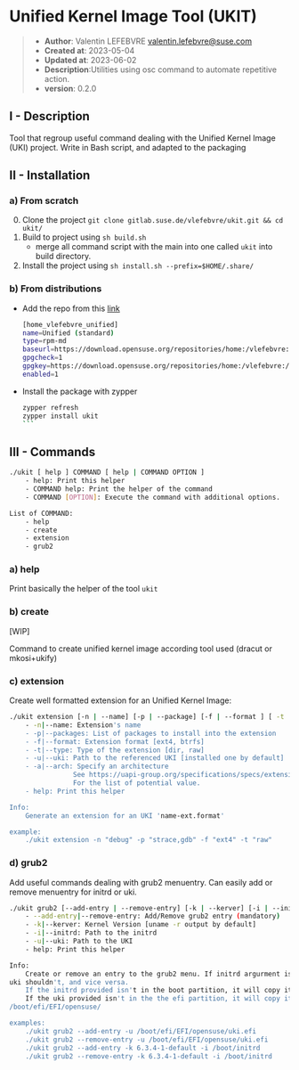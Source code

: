 # Unified Kernel Image Tool (UKIT)

> * **Author**: Valentin LEFEBVRE <valentin.lefebvre@suse.com>
> * **Created at**: 2023-05-04
> * **Updated at**: 2023-06-02
> * **Description**:Utilities using osc command to automate repetitive action.
> * **version**: 0.2.0

## I - Description

Tool that regroup useful command dealing with the Unified Kernel Image (UKI)
project. Write in Bash script, and adapted to the packaging

## II - Installation

### a) From scratch

0. Clone the project `git clone gitlab.suse.de/vlefebvre/ukit.git && cd ukit/`
1. Build to project using `sh build.sh`
    * merge all command script with the main into one called `ukit` into build
    directory.
2. Install the project using `sh install.sh --prefix=$HOME/.share/`

### b) From distributions

* Add the repo from this [link](https://download.opensuse.org/repositories/home:/vlefebvre:/unified/standard/home:vlefebvre:unified.repo)

    ```bash
    [home_vlefebvre_unified]
    name=Unified (standard)
    type=rpm-md
    baseurl=https://download.opensuse.org/repositories/home:/vlefebvre:/unified/standard/
    gpgcheck=1
    gpgkey=https://download.opensuse.org/repositories/home:/vlefebvre:/unified/standard/repodata/repomd.xml.key
    enabled=1
    ```

* Install the package with zypper

    ````bash
    zypper refresh
    zypper install ukit
    ```

## III - Commands

```bash
./ukit [ help ] COMMAND [ help | COMMAND OPTION ] 
    - help: Print this helper
    - COMMAND help: Print the helper of the command
    - COMMAND [OPTION]: Execute the command with additional options.

List of COMMAND:
    - help
    - create
    - extension
    - grub2
```

### a) help

Print basically the helper of the tool `ukit`

### b) create

[WIP]

Command to create unified kernel image according tool used (dracut or
mkosi+ukify)

### c) extension

Create well formatted extension for an Unified Kernel Image:

```bash
./ukit extension [-n | --name] [-p | --package] [-f | --format ] [ -t | --type]
    - -n|--name: Extension's name
    - -p|--packages: List of packages to install into the extension
    - -f|--format: Extension format [ext4, btrfs]
    - -t|--type: Type of the extension [dir, raw]
    - -u|--uki: Path to the referenced UKI [installed one by default]
    - -a|--arch: Specify an architecture
                See https://uapi-group.org/specifications/specs/extension_image/
                For the list of potential value.
    - help: Print this helper

Info:
    Generate an extension for an UKI 'name-ext.format'

example:
    ./ukit extension -n "debug" -p "strace,gdb" -f "ext4" -t "raw"

```

### d) grub2

Add useful commands dealing with grub2 menuentry. Can easily add or remove
menuentry for initrd or uki.

```bash
./ukit grub2 [--add-entry | --remove-entry] [-k | --kerver] [-i | --initrd ] [ -u | --uki]
    - --add-entry|--remove-entry: Add/Remove grub2 entry (mandatory)
    - -k|--kerver: Kernel Version [uname -r output by default]
    - -i|--initrd: Path to the initrd
    - -u|--uki: Path to the UKI
    - help: Print this helper

Info:
    Create or remove an entry to the grub2 menu. If initrd argurment is provided,
uki shouldn't, and vice versa.
    If the initrd provided isn't in the boot partition, it will copy it in /boot
    If the uki provided isn't in the the efi partition, it will copy it in
/boot/efi/EFI/opensuse/ 

examples:
    ./ukit grub2 --add-entry -u /boot/efi/EFI/opensuse/uki.efi
    ./ukit grub2 --remove-entry -u /boot/efi/EFI/opensuse/uki.efi
    ./ukit grub2 --add-entry -k 6.3.4-1-default -i /boot/initrd
    ./ukit grub2 --remove-entry -k 6.3.4-1-default -i /boot/initrd
```
